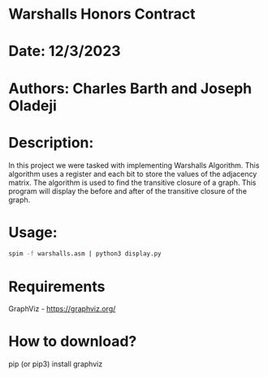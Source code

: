 # Warshalls Honors Contract

# Date: 12/3/2023

# Authors: Charles Barth and Joseph Oladeji

# Description:
In this project we were tasked with implementing Warshalls 
Algorithm. This algorithm uses a register and each bit to store the values of 
the adjacency matrix. The algorithm is used to find the transitive closure of 
a graph. This program will display the before and after of the transitive 
closure of the graph.

# Usage: 

```bash
spim -f warshalls.asm | python3 display.py  
```

# Requirements

GraphViz - https://graphviz.org/

# How to download?

pip (or pip3) install graphviz 